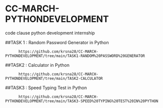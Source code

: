 # CC-MARCH-PYTHONDEVELOPMENT
 code clause python development internship
 

##TASK 1 :  Random Password Generator in Python

          https://github.com/krsna28/CC-MARCH-PYTHONDEVELOPMENT/tree/main/TASK1-RANDOM%20PASSWORD%20GENERATOR

##TASK2 :  Calculator in Python

          https://github.com/krsna28/CC-MARCH-PYTHONDEVELOPMENT/tree/main/TASK2-CALCULATOR
          
##TASK3 :  Speed Typing Test in Python

          https://github.com/krsna28/CC-MARCH-PYTHONDEVELOPMENT/tree/main/TASK3-SPEED%20TYPING%20TEST%20IN%20PYTHON

